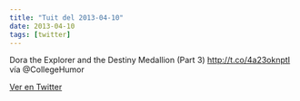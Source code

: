 ```yaml
---
title: "Tuit del 2013-04-10"
date: 2013-04-10
tags: [twitter]
---
```


Dora the Explorer and the Destiny Medallion (Part 3) http://t.co/4a23oknptI vía @CollegeHumor



[Ver en Twitter](https://twitter.com/i/web/status/321955896039206912)
